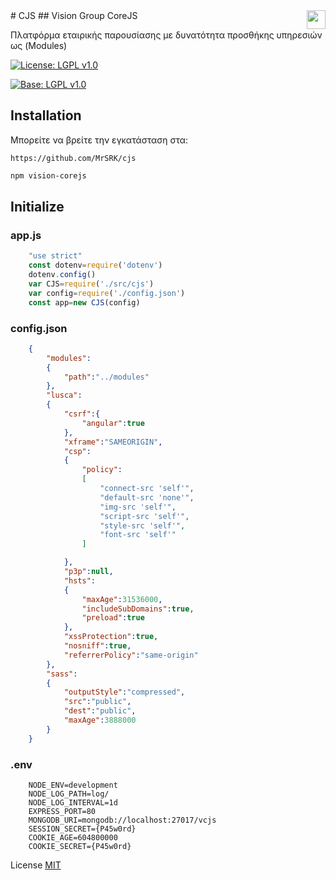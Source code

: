 <img src="https://www.visionadv.gr/images/logo-new.png" align="right"  height="30"/>
# CJS
## Vision Group CoreJS

Πλατφόρμα εταιρικής παρουσίασης με δυνατότητα προσθήκης υπηρεσιών ως (Modules)

[![License: LGPL v1.0](https://img.shields.io/badge/License-MIT%20v1.0-blue.svg)](https://github.com/MrSRK/cjs/blob/master/readme.md)

[![Base: LGPL v1.0](https://img.shields.io/badge/Author-Vision%20Web-blue.svg)](https://web.visionadv.gr)

## Installation
Μπορείτε να βρείτε την εγκατάσταση στα:
```git
https://github.com/MrSRK/cjs
```
```bash
npm vision-corejs
```
## Initialize
### app.js
```javascript
    "use strict"
    const dotenv=require('dotenv')
    dotenv.config()
    var CJS=require('./src/cjs')
    var config=require('./config.json')
    const app=new CJS(config)
```
### config.json
```json
    {
        "modules":
        {
            "path":"../modules"
        },
        "lusca":
        {
            "csrf":{
                "angular":true
            },
            "xframe":"SAMEORIGIN",
            "csp":
            {
                "policy":
                [
                    "connect-src 'self'",
                    "default-src 'none'",
                    "img-src 'self'",
                    "script-src 'self'",
                    "style-src 'self'",
                    "font-src 'self'"
                ]

            },
            "p3p":null,
            "hsts":
            {
                "maxAge":31536000,
                "includeSubDomains":true,
                "preload":true
            },
            "xssProtection":true,
            "nosniff":true,
            "referrerPolicy":"same-origin"
        },
        "sass":
        {
            "outputStyle":"compressed",
            "src":"public",
            "dest":"public",
            "maxAge":3888000
        }
    }
```
### .env
```env
    NODE_ENV=development
    NODE_LOG_PATH=log/
    NODE_LOG_INTERVAL=1d
    EXPRESS_PORT=80
    MONGODB_URI=mongodb://localhost:27017/vcjs
    SESSION_SECRET={P45w0rd}
    COOKIE_AGE=604800000
    COOKIE_SECRET={P45w0rd}
```

License
[MIT](https://github.com/MrSRK/cjs/blob/master/license)